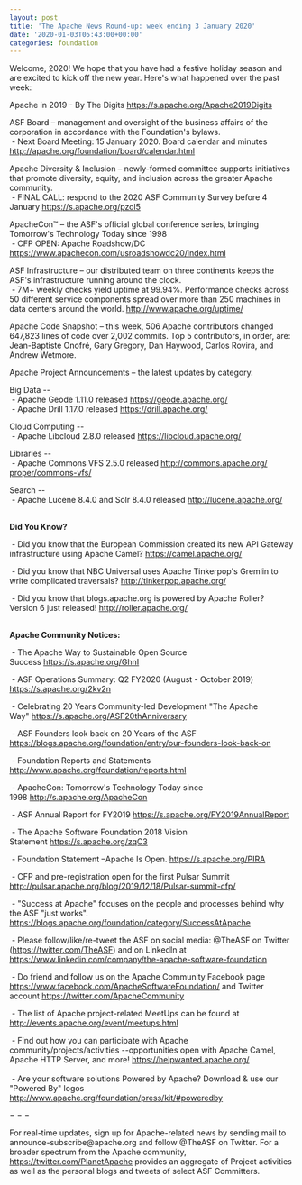 ```yaml
---
layout: post
title: 'The Apache News Round-up: week ending 3 January 2020'
date: '2020-01-03T05:43:00+00:00'
categories: foundation
---
```

<div>Welcome, 2020! We hope that you have had a festive holiday season 
and are excited to kick off the new year. Here's what happened over the 
past week:</div> 
  <p>Apache in 2019 - By The Digits <a href="https://s.apache.org/Apache2019Digits">https://s.apache.org/Apache2019Digits</a> <br /></p> 
  <p> </p> 
  <p class="entryContent">ASF Board – management and oversight of the business affairs of the corporation in accordance with the Foundation's bylaws.<br />&nbsp;- Next Board Meeting: 15 January 2020. Board calendar and minutes <a href="http://apache.org/foundation/board/calendar.html">http://apache.org/foundation/board/calendar.html</a></p> 
  <p>Apache Diversity &amp; Inclusion&nbsp;–&nbsp;newly-formed committee supports 
initiatives that promote diversity, equity, and inclusion across the 
greater Apache community.<br />&nbsp;- FINAL CALL: respond to the 2020 ASF Community Survey before 4 January&nbsp;<a href="https://s.apache.org/pzol5">https://s.apache.org/pzol5</a></p> 
  <p>ApacheCon™ – the ASF's official global conference series, bringing Tomorrow's Technology Today since 1998<br />&nbsp;- CFP OPEN: Apache Roadshow/DC <a href="https://www.apachecon.com/usroadshowdc20/index.html">https://www.apachecon.com/usroadshowdc20/index.html</a></p> 
  <p><a href="https://www.apachecon.com/usroadshowdc20/index.html"></a>ASF Infrastructure – our distributed team on three continents keeps the ASF's infrastructure running around the clock.<br />&nbsp;-
 7M+ weekly checks yield uptime at 99.94%. Performance checks across 50 
different service components spread over more than 250 machines in data 
centers around the world.&nbsp;<a href="http://www.apache.org/uptime/">http://www.apache.org/uptime/</a></p> 
  <p>Apache Code Snapshot – this week, 506 Apache contributors changed 647,823 lines of code over 2,002 commits. Top 5 contributors, in order, are: Jean-Baptiste Onofré, Gary Gregory, Dan Haywood, Carlos Rovira, and Andrew Wetmore. &nbsp; &nbsp; <br /></p>Apache Project Announcements&nbsp;– the latest updates by category. 
  
  
  
  
  
  
  
  
  
  
  
  
  
  
  
  
  
  
  
  
  <p>Big Data --<br />&nbsp;- Apache <span class="il">Geode</span> 1.11.0 released <a href="https://geode.apache.org/" rel="noreferrer" target="_blank" data-saferedirecturl="https://www.google.com/url?q=https://geode.apache.org/&amp;source=gmail&amp;ust=1578116219429000&amp;usg=AFQjCNHbzC1mc2-SZwetkKdIRjNdRj-WOg">https://<span class="il">geode</span>.apache.org/</a><br />&nbsp;- Apache <span class="il">Drill</span> 1.17.0 released <a href="https://drill.apache.org/" rel="noreferrer" target="_blank" data-saferedirecturl="https://www.google.com/url?q=https://drill.apache.org/&amp;source=gmail&amp;ust=1578055038100000&amp;usg=AFQjCNH3C1nL3veJST1sYZ23ziSuEDFLow">https://<span class="il">drill</span>.apache.org/<br /></a></p> 
  <p>Cloud Computing --<br />
&nbsp;- Apache <span class="il">Libcloud</span> 2.8.0 released <a href="https://libcloud.apache.org/" rel="noreferrer" target="_blank" data-saferedirecturl="https://www.google.com/url?q=https://libcloud.apache.org/&amp;source=gmail&amp;ust=1578116489504000&amp;usg=AFQjCNEYzF4l0MgGC2eszvL7676_-vINXg">https://<span class="il">libcloud</span>.apache.org/</a> <br /></p> 
  <p>Libraries --<br />&nbsp;- Apache <span class="il">Commons</span> <span class="il">VFS</span> 2.5.0 released <a href="http://commons.apache.org/proper/commons-vfs/" target="_blank" data-saferedirecturl="https://www.google.com/url?q=http://commons.apache.org/proper/commons-vfs/&amp;source=gmail&amp;ust=1578055113173000&amp;usg=AFQjCNEgLO4chNroFKR5Um5__Y2Rx6029A">http://<span class="il">commons</span>.apache.org/<wbr />proper/<span class="il">commons</span>-<span class="il">vfs</span>/</a></p> 
  <p><span class="il">Search</span> --<br />&nbsp;- Apache <span class="il">Lucene</span> 8.4.0 and <span class="il">Solr</span> 8.4.0 released <a href="http://lucene.apache.org/" target="_blank" data-saferedirecturl="https://www.google.com/url?q=http://lucene.apache.org/&amp;source=gmail&amp;ust=1578055164409000&amp;usg=AFQjCNH59A_Wm2TS6mfgSdA5k99nxq8lCg"> http://<span class="il">lucene</span>.apache.org/</a></p> 
  <p><strong><br />Did You Know?</strong></p> 
  <p>&nbsp;- Did you know that the European Commission created its new&nbsp;API Gateway infrastructure using Apache Camel?&nbsp;<a href="https://camel.apache.org/">https://camel.apache.org/</a></p> 
  <p>&nbsp;- Did you know that NBC Universal uses Apache Tinkerpop's Gremlin to write complicated traversals?&nbsp;<a href="http://tinkerpop.apache.org/">http://tinkerpop.apache.org/</a></p> 
  <p>&nbsp;- Did you know that blogs.apache.org is powered by Apache Roller? Version 6 just released!&nbsp;<a href="http://roller.apache.org/">http://roller.apache.org/</a></p> 
  <p><strong><br />Apache Community Notices:</strong></p> 
  <p>&nbsp;- The Apache Way to Sustainable Open Source Success&nbsp;<a href="https://s.apache.org/GhnI">https://s.apache.org/GhnI</a></p> 
  <p>&nbsp;- ASF Operations Summary: Q2 FY2020 (August - October 2019) <a href="https://s.apache.org/2kv2n">https://s.apache.org/2kv2n</a></p> 
  <p>&nbsp;- Celebrating 20 Years Community-led Development &quot;The Apache Way&quot;&nbsp;<a href="https://s.apache.org/ASF20thAnniversary">https://s.apache.org/ASF20thAnniversary</a></p> 
  <p>&nbsp;- ASF Founders look back on 20 Years of the ASF <a href="https://blogs.apache.org/foundation/entry/our-founders-look-back-on">https://blogs.apache.org/foundation/entry/our-founders-look-back-on</a></p> 
  <p>&nbsp;- Foundation Reports and Statements <a href="http://www.apache.org/foundation/reports.html">http://www.apache.org/foundation/reports.html</a></p> 
  <p>&nbsp;- ApacheCon: Tomorrow's Technology Today since 1998&nbsp;<a href="http://s.apache.org/ApacheCon">http://s.apache.org/ApacheCon</a></p> 
  <p>&nbsp;- ASF Annual Report for FY2019&nbsp;<a href="https://s.apache.org/FY2019AnnualReport">https://s.apache.org/FY2019AnnualReport</a></p> 
  <p>&nbsp;- The Apache Software Foundation 2018 Vision Statement&nbsp;<a href="https://s.apache.org/zqC3">https://s.apache.org/zqC3</a></p> 
  <p>&nbsp;- Foundation Statement –Apache Is Open.&nbsp;<a href="https://s.apache.org/PIRA">https://s.apache.org/PIRA</a></p> 
  <p>&nbsp;- CFP and pre-registration open for the first Pulsar Summit <a href="http://pulsar.apache.org/blog/2019/12/18/Pulsar-summit-cfp/">http://pulsar.apache.org/blog/2019/12/18/Pulsar-summit-cfp/</a> </p> 
  <div> 
    <p>&nbsp;- &quot;Success at Apache&quot; focuses on the people and processes behind why the ASF &quot;just works&quot;. <a href="https://blogs.apache.org/foundation/category/SuccessAtApache">https://blogs.apache.org/foundation/category/SuccessAtApache</a></p> 
  </div> 
  <div> 
    <p>&nbsp;- Please follow/like/re-tweet the ASF on social media: @TheASF on Twitter (<a href="https://twitter.com/TheASF">https://twitter.com/TheASF</a>) and on LinkedIn at <a href="https://www.linkedin.com/company/the-apache-software-foundation">https://www.linkedin.com/company/the-apache-software-foundation</a></p> 
    <p>&nbsp;- Do friend and follow us on the Apache Community Facebook page <a href="https://www.facebook.com/ApacheSoftwareFoundation/">https://www.facebook.com/ApacheSoftwareFoundation/</a> and Twitter account <a href="https://twitter.com/ApacheCommunity">https://twitter.com/ApacheCommunity</a></p> 
  </div> 
  <div> 
    <p>&nbsp;- The list of Apache project-related MeetUps can be found at <a href="http://events.apache.org/event/meetups.html">http://events.apache.org/event/meetups.html</a></p> 
  </div><span class="LrzXr"></span><span class="LrzXr"></span> 
  <div>&nbsp;- Find out how you can participate with Apache 
community/projects/activities --opportunities open with Apache Camel, 
Apache HTTP Server, and more! <a href="https://helpwanted.apache.org/">https://helpwanted.apache.org/</a></div> 
  <div><br />&nbsp;- Are your software solutions Powered by Apache? Download &amp; use our &quot;Powered By&quot; logos <a href="http://www.apache.org/foundation/press/kit/#poweredby">http://www.apache.org/foundation/press/kit/#poweredby</a></div> 
  <div> 
    <p>= = =</p> 
    <p>For real-time updates, sign up for Apache-related news by sending
 mail to announce-subscribe@apache.org and follow @TheASF on Twitter. 
For a broader spectrum from the Apache community, <a href="https://twitter.com/PlanetApache">https://twitter.com/PlanetApache</a> provides an aggregate of Project activities as well as the personal blogs and tweets of select ASF Committers.</p> 
  </div>

